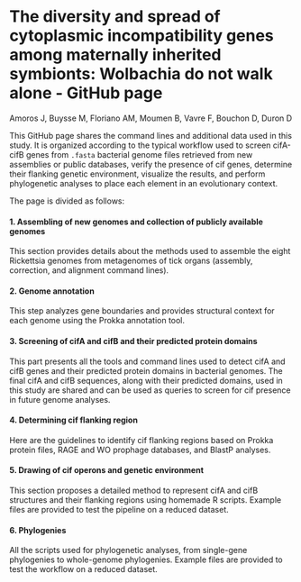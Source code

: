 # The diversity and spread of cytoplasmic incompatibility genes among maternally inherited symbionts: Wolbachia do not walk alone - GitHub page

Amoros J, Buysse M, Floriano AM, Moumen B, Vavre F, Bouchon D, Duron D

This GitHub page shares the command lines and additional data used in this study. It is organized according to the typical workflow used to screen cifA-cifB genes from `.fasta` bacterial genome files retrieved from new assemblies or public databases, verify the presence of cif genes, determine their flanking genetic environment, visualize the results, and perform phylogenetic analyses to place each element in an evolutionary context.

The page is divided as follows: 

#### 1. Assembling of new genomes and collection of publicly available genomes
This section provides details about the methods used to assemble the eight Rickettsia genomes from metagenomes of tick organs (assembly, correction, and alignment command lines).

#### 2. Genome annotation
This step analyzes gene boundaries and provides structural context for each genome using the Prokka annotation tool.

#### 3. Screening of cifA and cifB and their predicted protein domains
This part presents all the tools and command lines used to detect cifA and cifB genes and their predicted protein domains in bacterial genomes. The final cifA and cifB sequences, along with their predicted domains, used in this study are shared and can be used as queries to screen for cif presence in future genome analyses. 

#### 4. Determining cif flanking region
Here are the guidelines to identify cif flanking regions based on Prokka protein files, RAGE and WO prophage databases, and BlastP analyses.

#### 5. Drawing of cif operons and genetic environment
This section proposes a detailed method to represent cifA and cifB structures and their flanking regions using homemade R scripts. Example files are provided to test the pipeline on a reduced dataset.

#### 6. Phylogenies
All the scripts used for phylogenetic analyses, from single-gene phylogenies to whole-genome phylogenies. Example files are provided to test the workflow on a reduced dataset.
